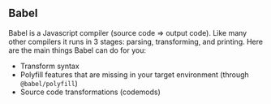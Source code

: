 ## Babel

Babel is a Javascript compiler (source code => output code). Like many other compilers it runs in 3 stages: parsing, transforming, and printing.
Here are the main things Babel can do for you:

* Transform syntax
* Polyfill features that are missing in your target environment (through ```@babel/polyfill```)
* Source code transformations (codemods)


